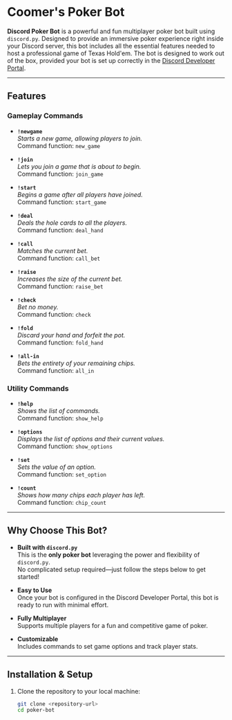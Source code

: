 # Coomer's Poker Bot

**Discord Poker Bot** is a powerful and fun multiplayer poker bot built using `discord.py`. Designed to provide an immersive poker experience right inside your Discord server, this bot includes all the essential features needed to host a professional game of Texas Hold'em. The bot is designed to work out of the box, provided your bot is set up correctly in the [Discord Developer Portal](https://discord.com/developers/applications).

---

## Features

### Gameplay Commands
- **`!newgame`**  
  *Starts a new game, allowing players to join.*  
  Command function: `new_game`
  
- **`!join`**  
  *Lets you join a game that is about to begin.*  
  Command function: `join_game`
  
- **`!start`**  
  *Begins a game after all players have joined.*  
  Command function: `start_game`

- **`!deal`**  
  *Deals the hole cards to all the players.*  
  Command function: `deal_hand`

- **`!call`**  
  *Matches the current bet.*  
  Command function: `call_bet`

- **`!raise`**  
  *Increases the size of the current bet.*  
  Command function: `raise_bet`

- **`!check`**  
  *Bet no money.*  
  Command function: `check`

- **`!fold`**  
  *Discard your hand and forfeit the pot.*  
  Command function: `fold_hand`

- **`!all-in`**  
  *Bets the entirety of your remaining chips.*  
  Command function: `all_in`

### Utility Commands
- **`!help`**  
  *Shows the list of commands.*  
  Command function: `show_help`

- **`!options`**  
  *Displays the list of options and their current values.*  
  Command function: `show_options`

- **`!set`**  
  *Sets the value of an option.*  
  Command function: `set_option`

- **`!count`**  
  *Shows how many chips each player has left.*  
  Command function: `chip_count`

---

## Why Choose This Bot?

- **Built with `discord.py`**  
  This is the **only poker bot** leveraging the power and flexibility of `discord.py`.  
  No complicated setup required—just follow the steps below to get started!

- **Easy to Use**  
  Once your bot is configured in the Discord Developer Portal, this bot is ready to run with minimal effort.

- **Fully Multiplayer**  
  Supports multiple players for a fun and competitive game of poker.

- **Customizable**  
  Includes commands to set game options and track player stats.

---

## Installation & Setup

1. Clone the repository to your local machine:  
   ```bash
   git clone <repository-url>
   cd poker-bot
